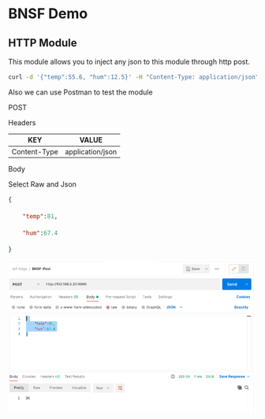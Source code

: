 # BNSF Demo

## HTTP Module

This module allows you to inject any json to this module through http post.

```bash
curl -d '{"temp":55.6, "hum":12.5}' -H "Content-Type: application/json" -X POST http://localhost:9000
```

Also we can use Postman to test the module

POST

Headers

| KEY          | VALUE            |
| ------------ | ---------------- |
| Content-Type | application/json |



Body

Select Raw and Json

```json
{

​    "temp":81,

​    "hum":67.4

}
```



![image-20220907112451472](/assets/images/image-20220907112451472.png)

